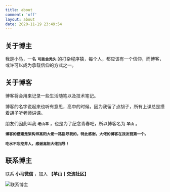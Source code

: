 ```yaml
---
title: about
comment: 'off'
layout: about
date: 2020-11-19 23:49:54
---
```



## 关于博主

我是小马，一名 **`可能会秃头`** 的打杂程序猿，每个人，都应该有一个信仰，而博客，或许可以成为承载信仰的方式之一。

## 关于博客

博客将会用来记录一些生活随笔以及技术笔记。

博客的名字说起来也听有意思，高中的时候，因为我留了点胡子，所有上课总是摸着胡子听老师讲课。

朋友们因此叫我 **`老山羊`** ，也是为了纪念青春吧，所以博客名为 **`羊山`** 。

**`博客的搭建是架构师高阳大佬一路指导我的，特此感谢，大佬的博客在我友链第一个。`**

**`吃水不忘挖井人，感谢高阳大佬指导！`**

## 联系博主

<!-- 博客所有源代码都已在 GitHub 社区开源， -->

联系 **小马微信** ，加入  **【羊山丨交流社区】**

![联系博主](/img/icon/wechatFindMe.png)